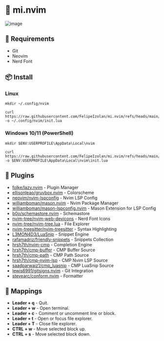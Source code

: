 # 📝 mi.nvim

![image](https://github.com/user-attachments/assets/e903c80c-5f26-4024-9ed3-1b1e17850f32)

## 📌 Requirements
- Git
- Neovim
- Nerd Font

## 📦 Install

### Linux
```
mkdir ~/.config/nvim
```
```
curl https://raw.githubusercontent.com/FelipeIzolan/mi.nvim/refs/heads/main/init.lua -o ~/.config/nvim/init.lua
```

### Windows 10/11 (PowerShell)
```
mkdir $ENV:USERPROFILE\AppData\Local\nvim
```
```
curl https://raw.githubusercontent.com/FelipeIzolan/mi.nvim/refs/heads/main/init.lua -o $ENV:USERPROFILE\AppData\Local\nvim\init.lua
```

## 🧩 Plugins

- [folke/lazy.nvim](https://github.com/folke/lazy.nvim) - Plugin Manager
- [ellisonleao/gruvbox.nvim](https://github.com/ellisonleao/gruvbox.nvim) - Colorscheme
- [neovim/nvim-lspconfig](https://github.com/neovim/nvim-lspconfig) - Nvim LSP Config
- [williamboman/mason.nvim](https://github.com/williamboman/mason.nvim) - Nvim Package Manager
- [williamboman/mason-lspconfig.nvim](https://github.com/williamboman/mason-lspconfig.nvim) - Mason Extension for LSP Config
- [b0o/schemastore.nvim](https://github.com/b0o/SchemaStore.nvim) - Schemastore
- [nvim-tree/nvim-web-devicons](https://github.com/nvim-tree/nvim-web-devicons) - Nerd Font Icons
- [nvim-tree/nvim-tree.lua](https://github.com/nvim-tree/nvim-tree.lua) - File Explorer
- [nvim-treesitter/nvim-treesitter](https://github.com/nvim-treesitter/nvim-treesitter) - Syntax Highlighting
- [L3MON4D3/LuaSnip](https://github.com/L3MON4D3/LuaSnip) - Snippet Engine
- [rafamadriz/friendly-snippets](https://github.com/rafamadriz/friendly-snippets) - Snippets Collection
- [hrsh7th/nvim-cmp](https://github.com/hrsh7th/nvim-cmp) - Completion Engine
- [hrsh7th/cmp-buffer](https://github.com/hrsh7th/cmp-buffer) - CMP Buffer Source
- [hrsh7th/cmp-path](https://github.com/hrsh7th/cmp-path) - CMP Path Source
- [hrsh7th/cmp-nvim-lsp](https://github.com/hrsh7th/cmp-nvim-lsp) - CMP Nvim LSP Source
- [saadparwaiz1/cmp_luasnip](https://github.com/saadparwaiz1/cmp_luasnip) - CMP LuaSnip Source
- [lewis6991/gitsigns.nvim](https://github.com/lewis6991/gitsigns.nvim) - Git Integration
- [stevearc/conform.nvim](https://github.com/stevearc/conform.nvim) - Formatter

## 💾 Mappings

- **Leader + q** - Quit.
- **Leader + w** - Open terminal.
- **Leader + c** - Comment or uncomment line or block.
- **Leader + t** - Open or focus file explorer.
- **Leader + T** - Close file explorer.
- **CTRL + w** - Move selected block up.
- **CTRL + s** - Move selected block down.
